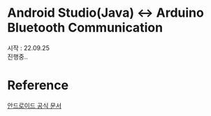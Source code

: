 # Android Studio(Java) <-> Arduino Bluetooth Communication
시작 : 22.09.25  
진행중..  

# Reference
[안드로이드 공식 문서](https://developer.android.com/reference/android/bluetooth/BluetoothDevice)  